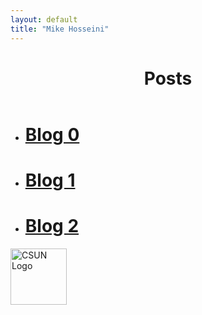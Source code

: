 ```yaml
---
layout: default
title: "Mike Hosseini"
---
```

<header role="banner">
  <h1>Posts</h1>
  <nav role="navigation"> </nav>
</header>


* #  [Blog 0](https://mikehosseini.github.io/mikehosseini.github.io/posts/2020/08/31/Blog-0.html) 

* #  [Blog 1](https://mikehosseini.github.io/mikehosseini.github.io/posts/2020/09/06/Blog-1.html)

* #  [Blog 2](https://mikehosseini.github.io/mikehosseini.github.io/posts/2020/09/15/Blog-2.html)


<img src="https://mikehosseini.github.io/mikehosseini.github.io/images/csunlogo.gif" alt="CSUN Logo" width="90" height="90">


<!-- 
<footer role="contentinfo">
  <p><a href="http://www.twitter.com/mikehosseini92" title="Follow Me On Twitter" target="_blank">Twitter</a> Mike Hosseini</p>
</footer>

  [![alt text][1.1]][1]

  [1.1]: http://i.imgur.com/tXSoThF.png (twitter icon with padding)

[1]: http://www.twitter.com/mikehosseini92 -->

